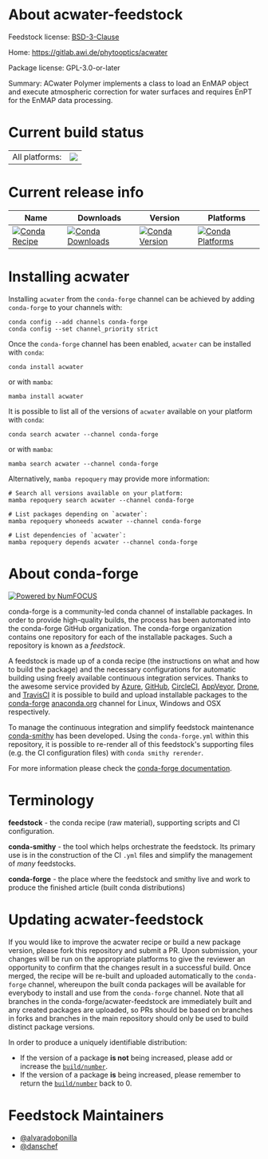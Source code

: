 About acwater-feedstock
=======================

Feedstock license: [BSD-3-Clause](https://github.com/conda-forge/acwater-feedstock/blob/main/LICENSE.txt)

Home: https://gitlab.awi.de/phytooptics/acwater

Package license: GPL-3.0-or-later

Summary: ACwater Polymer implements a class to load an EnMAP object and execute atmospheric correction for water surfaces and requires EnPT for the EnMAP data processing.

Current build status
====================


<table><tr><td>All platforms:</td>
    <td>
      <a href="https://dev.azure.com/conda-forge/feedstock-builds/_build/latest?definitionId=18884&branchName=main">
        <img src="https://dev.azure.com/conda-forge/feedstock-builds/_apis/build/status/acwater-feedstock?branchName=main">
      </a>
    </td>
  </tr>
</table>

Current release info
====================

| Name | Downloads | Version | Platforms |
| --- | --- | --- | --- |
| [![Conda Recipe](https://img.shields.io/badge/recipe-acwater-green.svg)](https://anaconda.org/conda-forge/acwater) | [![Conda Downloads](https://img.shields.io/conda/dn/conda-forge/acwater.svg)](https://anaconda.org/conda-forge/acwater) | [![Conda Version](https://img.shields.io/conda/vn/conda-forge/acwater.svg)](https://anaconda.org/conda-forge/acwater) | [![Conda Platforms](https://img.shields.io/conda/pn/conda-forge/acwater.svg)](https://anaconda.org/conda-forge/acwater) |

Installing acwater
==================

Installing `acwater` from the `conda-forge` channel can be achieved by adding `conda-forge` to your channels with:

```
conda config --add channels conda-forge
conda config --set channel_priority strict
```

Once the `conda-forge` channel has been enabled, `acwater` can be installed with `conda`:

```
conda install acwater
```

or with `mamba`:

```
mamba install acwater
```

It is possible to list all of the versions of `acwater` available on your platform with `conda`:

```
conda search acwater --channel conda-forge
```

or with `mamba`:

```
mamba search acwater --channel conda-forge
```

Alternatively, `mamba repoquery` may provide more information:

```
# Search all versions available on your platform:
mamba repoquery search acwater --channel conda-forge

# List packages depending on `acwater`:
mamba repoquery whoneeds acwater --channel conda-forge

# List dependencies of `acwater`:
mamba repoquery depends acwater --channel conda-forge
```


About conda-forge
=================

[![Powered by
NumFOCUS](https://img.shields.io/badge/powered%20by-NumFOCUS-orange.svg?style=flat&colorA=E1523D&colorB=007D8A)](https://numfocus.org)

conda-forge is a community-led conda channel of installable packages.
In order to provide high-quality builds, the process has been automated into the
conda-forge GitHub organization. The conda-forge organization contains one repository
for each of the installable packages. Such a repository is known as a *feedstock*.

A feedstock is made up of a conda recipe (the instructions on what and how to build
the package) and the necessary configurations for automatic building using freely
available continuous integration services. Thanks to the awesome service provided by
[Azure](https://azure.microsoft.com/en-us/services/devops/), [GitHub](https://github.com/),
[CircleCI](https://circleci.com/), [AppVeyor](https://www.appveyor.com/),
[Drone](https://cloud.drone.io/welcome), and [TravisCI](https://travis-ci.com/)
it is possible to build and upload installable packages to the
[conda-forge](https://anaconda.org/conda-forge) [anaconda.org](https://anaconda.org/)
channel for Linux, Windows and OSX respectively.

To manage the continuous integration and simplify feedstock maintenance
[conda-smithy](https://github.com/conda-forge/conda-smithy) has been developed.
Using the ``conda-forge.yml`` within this repository, it is possible to re-render all of
this feedstock's supporting files (e.g. the CI configuration files) with ``conda smithy rerender``.

For more information please check the [conda-forge documentation](https://conda-forge.org/docs/).

Terminology
===========

**feedstock** - the conda recipe (raw material), supporting scripts and CI configuration.

**conda-smithy** - the tool which helps orchestrate the feedstock.
                   Its primary use is in the construction of the CI ``.yml`` files
                   and simplify the management of *many* feedstocks.

**conda-forge** - the place where the feedstock and smithy live and work to
                  produce the finished article (built conda distributions)


Updating acwater-feedstock
==========================

If you would like to improve the acwater recipe or build a new
package version, please fork this repository and submit a PR. Upon submission,
your changes will be run on the appropriate platforms to give the reviewer an
opportunity to confirm that the changes result in a successful build. Once
merged, the recipe will be re-built and uploaded automatically to the
`conda-forge` channel, whereupon the built conda packages will be available for
everybody to install and use from the `conda-forge` channel.
Note that all branches in the conda-forge/acwater-feedstock are
immediately built and any created packages are uploaded, so PRs should be based
on branches in forks and branches in the main repository should only be used to
build distinct package versions.

In order to produce a uniquely identifiable distribution:
 * If the version of a package **is not** being increased, please add or increase
   the [``build/number``](https://docs.conda.io/projects/conda-build/en/latest/resources/define-metadata.html#build-number-and-string).
 * If the version of a package **is** being increased, please remember to return
   the [``build/number``](https://docs.conda.io/projects/conda-build/en/latest/resources/define-metadata.html#build-number-and-string)
   back to 0.

Feedstock Maintainers
=====================

* [@alvaradobonilla](https://github.com/alvaradobonilla/)
* [@danschef](https://github.com/danschef/)

